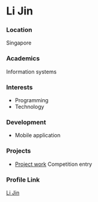 # Li Jin

### Location

Singapore

### Academics

Information systems

### Interests

- Programming
- Technology

### Development

- Mobile application

### Projects

- [Project work](https://github.com/sljtheultima/travelapp) Competition entry

### Profile Link

[Li Jin](https://github.com/sljtheultima)
